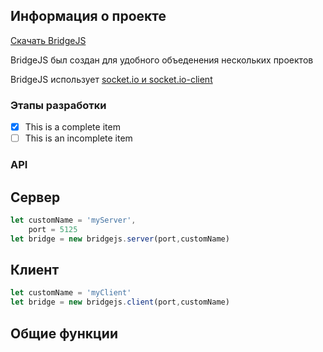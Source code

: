 ## Информация о проекте
[Скачать BridgeJS](https://nullsoftdev.github.io/bridgejs/bridge.js)

BridgeJS был создан для удобного объеденения нескольких проектов  

BridgeJS использует [socket.io и socket.io-client](http://socket.io/)
### Этапы разработки
- [x] This is a complete item
- [ ] This is an incomplete item
### API
## Сервер
```javascript
let customName = 'myServer',
    port = 5125
let bridge = new bridgejs.server(port,customName)
```
## Клиент
```javascript
let customName = 'myClient'
let bridge = new bridgejs.client(port,customName)
```
## Общие функции
```javascript

```
